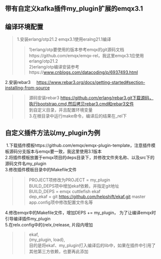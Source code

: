 
带有自定义kafka插件my_plugin扩展的emqx3.1
------------------

编译环境配置
------------------
>1.安装erlang/otp21.2   emqx3.1使用eralng21.1编译  
>>1)erlang/otp要使用的版本参考emqx的git源码文档https://github.com/emqx/emqx-rel，我这里emqx3.1应使用erlang/otp21.2  
>>2)erlang/otp编译安装参考https://www.cnblogs.com/datacoding/p/6937493.html  

2.安装rebar3     https://www.rebar3.org/docs/getting-started#section-installing-from-source  
>>源码安装rebar3 https://github.com/erlang/rebar3.git下载源码，执行bootstrap.cmd,然后拷贝rebar3.cmd和rebar3文件  
>>到自定义目录，并且配置环境变量  
3.在根目录中运行make命令，编译后的结果在_rel下  

自定义插件方法以my_plugin为例
------------------
 1.下载插件模板https://github.com/emqx/emqx-plugin-template，注意插件模板源码分支版本与emqx要一致，我这里使用3.1版本  
 2.将插件模板放置于emqx项目的deps目录下，并修改文件夹名称、以及src下的源码文件名my_plugin  
 3.修改插件模板目录中的Makefile文件  
>>PROJECT项修改为PROJECT = my_plugin  
>>BUILD_DEPS项中增加ekaf依赖，并指定git地址  
>>BUILD_DEPS = emqx cuttlefish ekaf  
>>dep_ekaf = git https://github.com/helpshift/ekaf.git master  
>>app.config项中修改配置文件名等  
 
 4.修改emqx中的Makefile文件，增加DEPS += my_plugin， 为了让编译emqx时引导编译插件my_plugin  
 5.在relx.config中的{relx,{release, 片段内增加  
>>ekaf,  
>>{my_plugin, load},  
>>目的是将ekaf、my_plugin打入编译后的lib中，如果在插件中引用了其他第三方依赖，也要再此添加  
